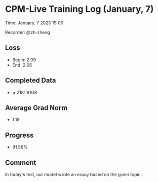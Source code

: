 
# CPM-Live Training Log (January, 7)

Time: January, 7 2023 19:00

Recorder: @zh-zheng

## Loss
- Begin: 2.09
- End: 2.06
	
## Completed Data
- $\approx$ 2181.81GB

## Average Grad Norm
- 1.19

## Progress
- 91.56%

## Comment

In today's test, our model wrote an essay based on the given topic.

